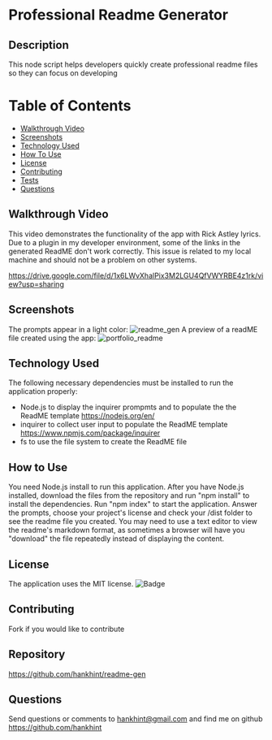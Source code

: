 
# Professional Readme Generator

## Description
This node script helps developers quickly create professional readme files so they can focus on developing

# Table of Contents
- [Walkthrough Video](#walkthrough-video)
- [Screenshots](#screenshots)
- [Technology Used](#technology-used)
- [How To Use](#how-to-use)
- [License](#license)
- [Contributing](#contributing)
- [Tests](#tests)
- [Questions](#questions)

## Walkthrough Video
This video demonstrates the functionality of the app with Rick Astley lyrics.  Due to a plugin in my developer environment, some of the links in the generated ReadME don't work correctly.  This issue is related to my local machine and should not be a problem on other systems.

https://drive.google.com/file/d/1x6LWvXhalPix3M2LGU4QfVWYRBE4z1rk/view?usp=sharing

## Screenshots
The prompts appear in a light color:
![readme_gen](https://user-images.githubusercontent.com/50533231/161454798-1cd4d83c-ee7a-4b2c-b20e-481f9f92ca13.png)
A preview of a readME file created using the app:
![portfolio_readme](https://user-images.githubusercontent.com/50533231/161454800-ff459146-34cb-4e66-8805-43fdac7292cd.png)



## Technology Used
The following necessary dependencies must be installed to run the application properly:
- Node.js to display the inquirer prompmts and to populate the the ReadME template https://nodejs.org/en/
- inquirer to collect user input to populate the ReadME template https://www.npmjs.com/package/inquirer
- fs to use the file system to create the ReadME file

## How to Use
You need Node.js install to run this application.  After you have Node.js installed, download the files from the repository and run "npm install" to install the dependencies.  Run "npm index" to start the application. Answer the prompts, choose your project's license and check your /dist folder to see the readme file you created.  You may need to use a text editor to view the readme's markdown format, as sometimes a browser will have you "download" the file repeatedly instead of displaying the content.
 
## License
The application uses the MIT license.
![Badge](https://img.shields.io/badge/License-MIT-blue.svg)
  
## Contributing
Fork if you would like to contribute

## Repository
https://github.com/hankhint/readme-gen

## Questions
Send questions or comments to hankhint@gmail.com and find me on github https://github.com/hankhint
